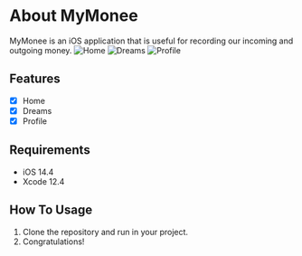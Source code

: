 # About MyMonee
MyMonee is an iOS application that is useful for recording our incoming and outgoing money.
![Home](https://user-images.githubusercontent.com/58168783/120274086-8d585400-c2d9-11eb-8d46-11763962d493.png)
![Dreams](https://user-images.githubusercontent.com/58168783/120272887-f50d9f80-c2d7-11eb-89d5-bfd562079315.png)
![Profile](https://user-images.githubusercontent.com/58168783/120272895-f76ff980-c2d7-11eb-87ed-fb4a10da39a7.png)

## Features
- [x] Home
- [x] Dreams
- [x] Profile

## Requirements
- iOS 14.4
- Xcode 12.4

## How To Usage
1. Clone the repository and run in your project.  
2. Congratulations!